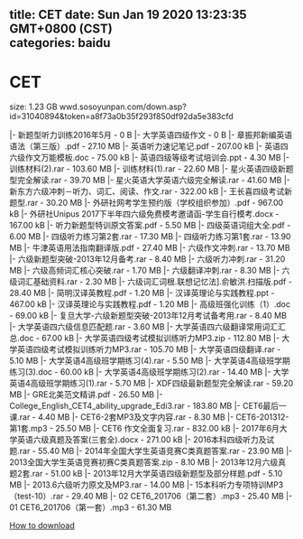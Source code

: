 
title: CET
date: Sun Jan 19 2020 13:23:35 GMT+0800 (CST)    
categories: baidu
---

# CET
size: 1.23 GB
 wwd.sosoyunpan.com/down.asp?id=31040894&token=a8f73a0b35f293f850df92da5e383cfd
 
|- 新题型听力训练2016年5月 - 0 B
|- 大学英语四级作文 - 0 B
|- 章振邦新编英语语法（第三版）.pdf - 27.10 MB
|- 英语听力速记笔记.pdf - 207.00 kB
|- 英语四六级作文万能模板.doc - 75.00 kB
|- 英语四级等级考试培训会.ppt - 4.30 MB
|- 训练材料(2).rar - 103.60 MB
|- 训练材料(1).rar - 22.60 MB
|- 星火英语四级新题型完全解读.rar - 39.70 MB
|- 星火英语大学英语六级完全解读.rar - 41.60 MB
|- 新东方六级冲刺－听力、词汇、阅读、作文.rar - 322.00 kB
|- 王长喜四级考试新题型.rar - 30.20 MB
|- 外研社网考学生预约版（学校组织参加）.pdf - 967.00 kB
|- 外研社Unipus 2017下半年四六级免费模考邀请函-学生自行模考.docx - 167.00 kB
|- 听力新题型特训原文答案.pdf - 5.50 MB
|- 四级英语词组大全.pdf - 6.00 MB
|- 四级听力练习第2套.rar - 17.30 MB
|- 四级听力练习第1套.rar - 13.90 MB
|- 牛津英语用法指南翻译版.pdf - 27.40 MB
|- 六级作文冲刺.rar - 13.70 MB
|- 六级新题型突破-2013年12月备考.rar - 8.40 MB
|- 六级听力冲刺.rar - 31.20 MB
|- 六级高频词汇核心突破.rar - 1.70 MB
|- 六级翻译冲刺.rar - 8.30 MB
|- 六级词汇基础资料.rar - 2.30 MB
|- 六级词汇词根.联想记忆法].俞敏洪.扫描版.pdf - 28.40 MB
|- 简明汉译英教程.pdf - 1.20 MB
|- 汉译英理论与实践教程.ppt - 467.00 kB
|- 汉译英理论与实践教程.pdf - 1.20 MB
|- 高级班强化训练（1）.doc - 69.00 kB
|- 复旦大学-六级新题型突破-2013年12月考试备考用.rar - 8.40 MB
|- 大学英语四六级信息匹配题.rar - 3.60 MB
|- 大学英语四六级翻译常用词汇汇总.doc - 67.00 kB
|- 大学英语四级考试模拟训练听力MP3.zip - 112.80 MB
|- 大学英语四级考试模拟训练听力MP3.rar - 105.70 MB
|- 大学英语四级翻译.rar - 5.10 MB
|- 大学英语4高级班学期练习(4).rar - 5.50 MB
|- 大学英语4高级班学期练习(3).doc - 60.00 kB
|- 大学英语4高级班学期练习(2).rar - 14.40 MB
|- 大学英语4高级班学期练习(1).rar - 5.70 MB
|- XDF四级最新题型完全解读.rar - 59.20 MB
|- GRE北美范文精讲.pdf - 26.50 MB
|- College_English_CET4_ability_upgrade_Edi3.rar - 183.80 MB
|- CET6最后一课.rar - 4.40 MB
|- CET6-2套MP3及文字内容.rar - 8.30 MB
|- CET6-201312-第1套.mp3 - 25.50 MB
|- CET6 作文全面复习.rar - 832.00 kB
|- 2017年6月大学英语六级真题及答案(三套全).docx - 271.00 kB
|- 2016本科四级听力及试题.rar - 55.40 MB
|- 2014年全国大学生英语竞赛C类真题答案.rar - 23.90 MB
|- 2013全国大学生英语竞赛初赛C类真题答案.zip - 8.10 MB
|- 2013年12月六级真题2套.rar - 51.00 kB
|- 2013年12月大学英语四级新题型及部分样题.pdf - 5.10 MB
|- 2013.6六级听力原文及MP3.rar - 14.00 MB
|- 15本科听力专项特训MP3（test-10）.rar - 29.40 MB
|- 02 CET6_201706（第二套）.mp3 - 25.40 MB
|- 01 CET6_201706（第一套）.mp3 - 61.30 MB

[How to download](https://bpcam.bemobtrk.com/go/2ceec3aa-1ca2-46d6-b9ff-aaa5c184517c?jno=322)